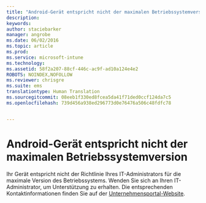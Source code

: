 ```yaml
---
title: "Android-Gerät entspricht nicht der maximalen Betriebssystemversion | Microsoft Intune"
description: 
keywords: 
author: staciebarker
manager: angrobe
ms.date: 06/02/2016
ms.topic: article
ms.prod: 
ms.service: microsoft-intune
ms.technology: 
ms.assetid: 58f2a207-88cf-446c-ac9f-ad10a124e4e2
ROBOTS: NOINDEX,NOFOLLOW
ms.reviewer: chrisgre
ms.suite: ems
translationtype: Human Translation
ms.sourcegitcommit: 08eeb1f330ed8fcea5da41f71ded0ccf124da7c5
ms.openlocfilehash: 739d456a938ed296773d0e76476a506c48fdfc78


---
```


# Android-Gerät entspricht nicht der maximalen Betriebssystemversion

Ihr Gerät entspricht nicht der Richtlinie Ihres IT-Administrators für die maximale Version des Betriebssystems. Wenden Sie sich an Ihren IT-Administrator, um Unterstützung zu erhalten. Die entsprechenden Kontaktinformationen finden Sie auf der [Unternehmensportal-Website](http://portal.manage.microsoft.com).





<!--HONumber=Aug16_HO5-->


